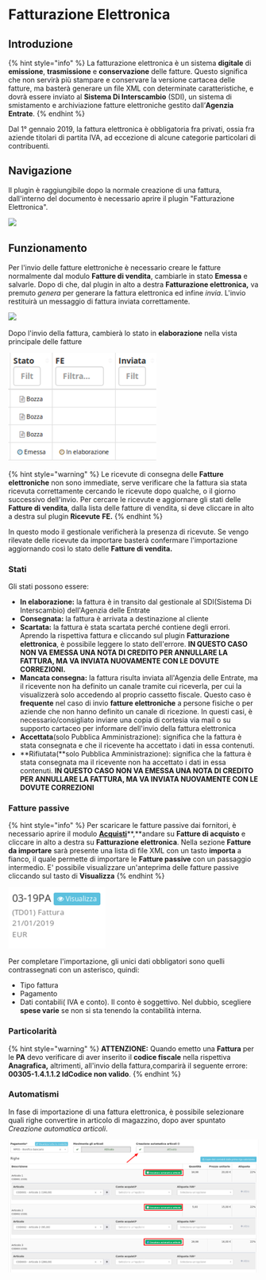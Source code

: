 # Fatturazione Elettronica

## Introduzione

{% hint style="info" %}
La fatturazione elettronica è un sistema **digitale** di **emissione**, **trasmissione** e **conservazione** delle fatture. Questo significa che non servirà più stampare e conservare la versione cartacea delle fatture, ma basterà generare un file XML con determinate caratteristiche, e dovrà essere inviato al **Sistema Di Interscambio** (SDI), un sistema di smistamento e archiviazione fatture elettroniche gestito dall’**Agenzia Entrate**.
{% endhint %}

Dal 1° gennaio 2019, la fattura elettronica è obbligatoria fra privati, ossia fra aziende titolari di partita IVA, ad eccezione di alcune categorie particolari di contribuenti.

## Navigazione

Il plugin è raggiungibile dopo la normale creazione di una fattura, dall'interno del documento è necessario aprire il plugin "Fatturazione Elettronica".

![](https://firebasestorage.googleapis.com/v0/b/gitbook-x-prod.appspot.com/o/spaces%2F-LZJeLg23eVDvrCv74U7-887967055%2Fuploads%2Fsf8kFaObYeJ2bpmvQM2u%2Ffile.png?alt=media)

## Funzionamento

Per l'invio delle fatture elettroniche è necessario creare le fatture normalmente dal modulo **Fatture di vendita**, cambiarle in stato **Emessa** e salvarle. Dopo di che, dal plugin in alto a destra **Fatturazione elettronica,** va premuto _genera_ per generare la fattura elettronica ed infine _invia_. L'invio restituirà un messaggio di fattura inviata correttamente.

![](https://firebasestorage.googleapis.com/v0/b/gitbook-x-prod.appspot.com/o/spaces%2F-LZJeLg23eVDvrCv74U7-887967055%2Fuploads%2FZkvmuXWsofxhRgmmTXpj%2Ffile.png?alt=media)

Dopo l'invio della fattura, cambierà lo stato in **elaborazione** nella vista principale delle fatture

![](../../.gitbook/assets/StatoInElaborazione.PNG)

{% hint style="warning" %}
Le ricevute di consegna delle **Fatture elettroniche** non sono immediate, serve verificare che la fattura sia stata ricevuta correttamente cercando le ricevute dopo qualche, o il giorno successivo dell'invio. Per cercare le ricevute e aggiornare gli stati delle **Fatture di vendita**, dalla lista delle fatture di vendita, si deve cliccare in alto a destra sul plugin **Ricevute** **FE.**
{% endhint %}

In questo modo il gestionale verificherà la presenza di ricevute. Se vengo rilevate delle ricevute da importare basterà confermare l'importazione aggiornando così lo stato delle **Fatture di vendita.**

### **Stati**

Gli stati possono essere:

* **In elaborazione:** la fattura è in transito dal gestionale al SDI(Sistema Di Interscambio) dell'Agenzia delle Entrate
* **Consegnata:** la fattura è arrivata a destinazione al cliente
* **Scartata:** la fattura è stata scartata perché contiene degli errori. Aprendo la rispettiva fattura e cliccando sul plugin **Fatturazione elettronica**, è possibile leggere lo stato dell'errore. **IN QUESTO CASO NON VA EMESSA UNA NOTA DI CREDITO PER ANNULLARE LA FATTURA, MA VA INVIATA NUOVAMENTE CON LE DOVUTE CORREZIONI.**
* **Mancata consegna:** la fattura risulta inviata all'Agenzia delle Entrate, ma il ricevente non ha definito un canale tramite cui riceverla, per cui la visualizzerà solo accedendo al proprio cassetto fiscale. Questo caso è **frequente** nel caso di invio **fatture elettroniche** a persone fisiche o per aziende che non hanno definito un canale di ricezione. In questi casi, è necessario/consigliato inviare una copia di cortesia via mail o su supporto cartaceo per informare dell'invio della fattura elettronica
* **Accettata**(solo Pubblica Amministrazione): significa che la fattura è stata consegnata e che il ricevente ha accettato i dati in essa contenuti.
* \*\*Rifiutata(\*\*solo Pubblica Amministrazione): significa che la fattura è stata consegnata ma il ricevente non ha accettato i dati in essa contenuti. **IN QUESTO CASO NON VA EMESSA UNA NOTA DI CREDITO PER ANNULLARE LA FATTURA, MA VA INVIATA NUOVAMENTE CON LE DOVUTE CORREZIONI**

### Fatture passive

{% hint style="info" %}
Per scaricare le fatture passive dai fornitori, è necessario aprire il modulo [**Acquisti**](../../modules/acquisti/)\*\*,\*\*andare su **Fatture di acquisto** e cliccare in alto a destra su **Fatturazione elettronica**. Nella sezione **Fatture da importare** sarà presente una lista di file XML con un tasto **importa** a fianco, il quale permette di importare le **Fatture passive** con un passaggio intermedio. E' possibile visualizzare un'anteprima delle fatture passive cliccando sul tasto di **Visualizza**
{% endhint %}

![](../../.gitbook/assets/FatturaPassiva.PNG)

Per completare l'importazione, gli unici dati obbligatori sono quelli contrassegnati con un asterisco, quindi:

* Tipo fattura
* Pagamento
* Dati contabili( IVA e conto). Il conto è soggettivo. Nel dubbio, scegliere **spese varie** se non si sta tenendo la contabilità interna.

### Particolarità

{% hint style="warning" %}
**ATTENZIONE:** Quando emetto una **Fattura** per le **PA** devo verificare di aver inserito il **codice fiscale** nella rispettiva **Anagrafica,** altrimenti, all'invio della fattura,comparirà il seguente errore: **00305-1.4.1.1.2 IdCodice non valido**.
{% endhint %}

### Automatismi

In fase di importazione di una fattura elettronica, è possibile selezionare quali righe convertire in articolo di magazzino, dopo aver spuntato _Creazione automatica articoli_.

![](<../../.gitbook/assets/immagine (64).png>)
